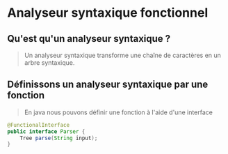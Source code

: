 # Analyseur syntaxique fonctionnel

## Qu'est qu'un analyseur syntaxique ?

> Un analyseur syntaxique transforme une chaîne de caractères en un arbre syntaxique.

## Définissons un analyseur syntaxique par une fonction

> En java nous pouvons définir une fonction à l'aide d'une interface

```java
@FunctionalInterface
public interface Parser {
    Tree parse(String input);
}
```
